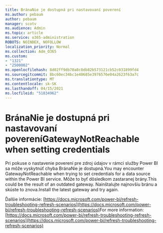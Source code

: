 ```yaml
---
title: BránaNie je dostupná pri nastavovaní poverení
ms.author: pebaum
author: pebaum
manager: scotv
ms.audience: Admin
ms.topic: article
ms.service: o365-administration
ROBOTS: NOINDEX, NOFOLLOW
localization_priority: Normal
ms.collection: Adm_O365
ms.custom:
- "1321"
- "2500002"
ms.openlocfilehash: 8d02ff9db70a8c8db82b573121cb52c031899fd4
ms.sourcegitcommit: 8bc60ec34bc1e40685e3976576e04a2623f63a7c
ms.translationtype: MT
ms.contentlocale: sk-SK
ms.lasthandoff: 04/15/2021
ms.locfileid: "51834962"
---
```

# <a name="gatewaynotreachable-when-setting-credentials"></a><span data-ttu-id="5bb87-102">BránaNie je dostupná pri nastavovaní poverení</span><span class="sxs-lookup"><span data-stu-id="5bb87-102">GatewayNotReachable when setting credentials</span></span>

<span data-ttu-id="5bb87-103">Pri pokuse o nastavenie poverení pre zdroj údajov v rámci služby Power BI sa môže vyskytnúť chyba BránaNie je dostupná.</span><span class="sxs-lookup"><span data-stu-id="5bb87-103">You may encounter GatewayNotReachable when trying to set credentials for a data source within the Power BI service.</span></span> <span data-ttu-id="5bb87-104">Môže to byť dôsledkom zastaranej brány.</span><span class="sxs-lookup"><span data-stu-id="5bb87-104">This could be the result of an outdated gateway.</span></span> <span data-ttu-id="5bb87-105">Nainštalujte najnovšiu bránu a skúste to znova.</span><span class="sxs-lookup"><span data-stu-id="5bb87-105">Install the latest gateway and try again.</span></span>

<span data-ttu-id="5bb87-106">Ďalšie informácie: [https://docs.microsoft.com/power-bi/refresh-troubleshooting-refresh-scenarios](https://docs.microsoft.com/power-bi/refresh-troubleshooting-refresh-scenarios)</span><span class="sxs-lookup"><span data-stu-id="5bb87-106">For more information: [https://docs.microsoft.com/power-bi/refresh-troubleshooting-refresh-scenarios](https://docs.microsoft.com/power-bi/refresh-troubleshooting-refresh-scenarios)</span></span>
